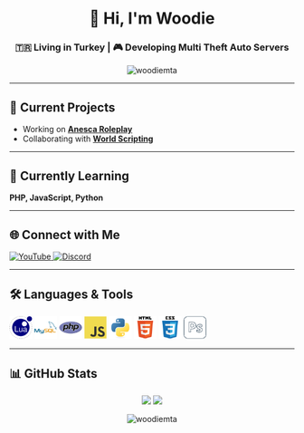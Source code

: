 <h1 align="center">👋 Hi, I'm Woodie</h1>
<h3 align="center">🇹🇷 Living in Turkey | 🎮 Developing Multi Theft Auto Servers</h3>

<p align="center">
  <img src="https://komarev.com/ghpvc/?username=woodiemta&label=Profile%20views&color=0e75b6&style=flat" alt="woodiemta" />
</p>

---

## 🔭 Current Projects
- Working on **[Anesca Roleplay](https://discord.gg/4sZcQAkdFD)**  
- Collaborating with **[World Scripting](https://discord.gg/DeppTQQqan)**  

---

## 🌱 Currently Learning
**PHP, JavaScript, Python**

---

## 🌐 Connect with Me
<p align="left">
  <a href="https://www.youtube.com/channel/UCKZIP8rHgIHLNP50bsQsjvG" target="_blank">
    <img src="https://raw.githubusercontent.com/rahuldkjain/github-profile-readme-generator/master/src/images/icons/Social/youtube.svg" alt="YouTube" height="30" width="40" />
  </a>
  <a href="https://discord.gg/DeppTQQqan" target="_blank">
    <img src="https://raw.githubusercontent.com/rahuldkjain/github-profile-readme-generator/master/src/images/icons/Social/discord.svg" alt="Discord" height="30" width="40" />
  </a>
</p>

---

## 🛠 Languages & Tools
<p align="left">
  <img src="https://raw.githubusercontent.com/devicons/devicon/master/icons/lua/lua-original.svg" alt="lua" width="40" height="40"/>
  <img src="https://raw.githubusercontent.com/devicons/devicon/master/icons/mysql/mysql-original-wordmark.svg" alt="mysql" width="40" height="40"/> 
  <img src="https://raw.githubusercontent.com/devicons/devicon/master/icons/php/php-original.svg" alt="php" width="40" height="40"/> 
  <img src="https://raw.githubusercontent.com/devicons/devicon/master/icons/javascript/javascript-original.svg" alt="javascript" width="40" height="40"/> 
  <img src="https://raw.githubusercontent.com/devicons/devicon/master/icons/python/python-original.svg" alt="python" width="40" height="40"/> 
  <img src="https://raw.githubusercontent.com/devicons/devicon/master/icons/html5/html5-original-wordmark.svg" alt="html5" width="40" height="40"/> 
  <img src="https://raw.githubusercontent.com/devicons/devicon/master/icons/css3/css3-original-wordmark.svg" alt="css3" width="40" height="40"/> 
  <img src="https://raw.githubusercontent.com/devicons/devicon/master/icons/photoshop/photoshop-line.svg" alt="photoshop" width="40" height="40"/> 
</p>

---

## 📊 GitHub Stats
<p align="center">
  <img src="https://github-readme-stats.vercel.app/api?username=woodiemta&show_icons=true&theme=tokyonight" height="160"/>
  <img src="https://github-readme-stats.vercel.app/api/top-langs/?username=woodiemta&layout=compact&theme=tokyonight" height="160"/>
</p>

<p align="center">
  <img src="https://github-readme-streak-stats.herokuapp.com/?user=woodiemta&theme=tokyonight" alt="woodiemta" />
</p>

